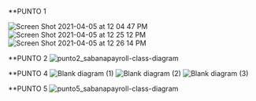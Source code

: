 **PUNTO 1

![Screen Shot 2021-04-05 at 12 04 47 PM](https://user-images.githubusercontent.com/78422799/113632662-3152b580-9631-11eb-89db-1205d9ca61d0.png)
![Screen Shot 2021-04-05 at 12 25 12 PM](https://user-images.githubusercontent.com/78422799/113632028-01ef7900-9630-11eb-92a0-f36b0fed9aa1.png)
![Screen Shot 2021-04-05 at 12 26 14 PM](https://user-images.githubusercontent.com/78422799/113631964-e71d0480-962f-11eb-8ea4-090912b13950.png)


**PUNTO 2
![punto2_sabanapayroll-class-diagram](https://user-images.githubusercontent.com/80064766/113622783-0b261900-9623-11eb-9ee7-456f7bf41d67.png)

**PUNTO 4
![Blank diagram (1)](https://user-images.githubusercontent.com/79816580/113655608-cb315700-965f-11eb-9302-d99952edd50e.jpeg)
![Blank diagram (2)](https://user-images.githubusercontent.com/79816580/113655612-ccfb1a80-965f-11eb-986c-c99cbf4363a3.jpeg)
![Blank diagram (3)](https://user-images.githubusercontent.com/79816580/113655614-cd93b100-965f-11eb-809b-22bce8610f1c.jpeg)

**PUNTO 5
![punto5_sabanapayroll-class-diagram](https://user-images.githubusercontent.com/80064766/113622842-1e38e900-9623-11eb-859f-e76081af56ac.png)
